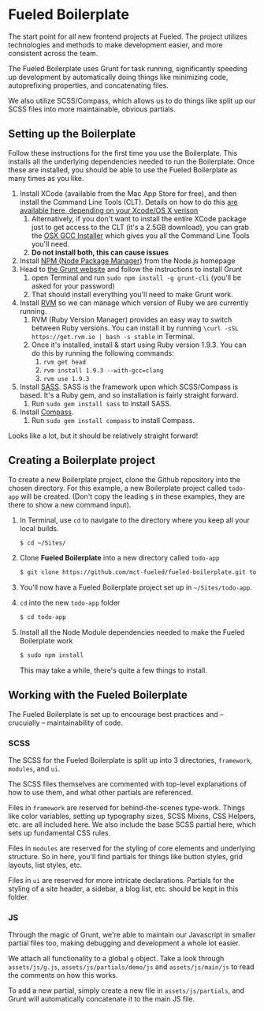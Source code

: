 # Fueled Boilerplate #

The start point for all new frontend projects at Fueled. The project utilizes technologies and methods to make development easier, and more consistent across the team.

The Fueled Boilerplate uses Grunt for task running, significantly speeding up development by automatically doing things like minimizing code, autoprefixing properties, and concatenating files.

We also utilize SCSS/Compass, which allows us to do things like split up our SCSS files into more maintainable, obvious partials.

## Setting up the Boilerplate ##

Follow these instructions for the first time you use the Boilerplate. This installs all the underlying dependencies needed to run the Boilerplate. Once these are installed, you should be able to use the Fueled Boilerplate as many times as you like.

1. Install XCode (available from the Mac App Store for free), and then install the Command Line Tools (CLT). Details on how to do this [are available here, depending on your Xcode/OS X verison](http://stackoverflow.com/questions/9329243/xcode-4-4-and-later-install-command-line-tools)
   1. Alternatively, if you don't want to install the entire XCode package just to get access to the CLT (it's a 2.5GB download), you can grab the [OSX GCC Installer](https://github.com/kennethreitz/osx-gcc-installer) which gives you all the Command Line Tools you'll need.
   2. **Do not install both, this can cause issues**
2. Install [NPM (Node Package Manager)](http://nodejs.org) from the Node.js homepage
3. Head to [the Grunt website](http://gruntjs.com/getting-started) and follow the instructions to install Grunt
   1. open Terminal and run `sudo npm install -g grunt-cli` (you'll be asked for your password)
   2. That should install everything you'll need to make Grunt work.
4. Install [RVM](https://rvm.io/) so we can manage which version of Ruby we are currently running.
   1. RVM (Ruby Version Manager) provides an easy way to switch between Ruby versions. You can install it by running `\curl -sSL https://get.rvm.io | bash -s stable` in Terminal.
   2. Once it's installed, install & start using Ruby version 1.9.3. You can do this by running the following commands:
      1. `rvm get head`
      2. `rvm install 1.9.3 --with-gcc=clang`
      3. `rvm use 1.9.3`
5. Install [SASS](http://sass-lang.com/install). SASS is the framework upon which SCSS/Compass is based. It's a Ruby gem, and so installation is fairly straight forward.
   1. Run `sudo gem install sass` to install SASS.
6. Install [Compass](http://compass-style.org/install/).
   1. Run `sudo gem install compass` to install Compass.

Looks like a lot, but it should be relatively straight forward!

## Creating a Boilerplate project ##

To create a new Boilerplate project, clone the Github repository into the chosen directory. For this example, a new Boilerplate project called `todo-app` will be created. (Don't copy the leading `$` in these examples, they are there to show a new command input).

1. In Terminal, use `cd` to navigate to the directory where you keep all your local builds.

   ``` bash
   $ cd ~/Sites/
   ```
2. Clone **Fueled Boilerplate** into a new directory called `todo-app`

   ``` bash
   $ git clone https://github.com/mct-fueled/fueled-boilerplate.git todo-app
   ```

3. You'll now have a Fueled Boilerplate project set up in `~/Sites/todo-app`.

4. `cd` into the new `todo-app` folder

   ``` bash
   $ cd todo-app
   ```

5. Install all the Node Module dependencies needed to make the Fueled Boilerplate work

   ``` bash
   $ sudo npm install
   ```

   This may take a while, there's quite a few things to install.

## Working with the Fueled Boilerplate

The Fueled Boilerplate is set up to encourage best practices and – crucuially – maintainability of code.

### SCSS ###

The SCSS for the Fueled Boilerplate is split up into 3 directories, `framework`, `modules`, and `ui`.

The SCSS files themselves are commented with top-level explanations of how to use them, and what other partials are referenced.

Files in `framework` are reserved for behind-the-scenes type-work. Things like color variables, setting up typography sizes, SCSS Mixins, CSS Helpers, etc. are all included here. We also include the base SCSS partial here, which sets up fundamental CSS rules.

Files in `modules` are reserved for the styling of core elements and underlying structure. So in here, you'll find partials for things like button styles, grid layouts, list styles, etc.

Files in `ui` are reserved for more intricate declarations. Partials for the styling of a site header, a sidebar, a blog list, etc. should be kept in this folder.

### JS ###

Through the magic of Grunt, we're able to maintain our Javascript in smaller partial files too, making debugging and development a whole lot easier.

We attach all functionality to a global `g` object. Take a look through `assets/js/g.js`, `assets/js/partials/demo/js` and `assets/js/main/js` to read the comments on how this works.

To add a new partial, simply create a new file in `assets/js/partials`, and Grunt will automatically concatenate it to the main JS file.